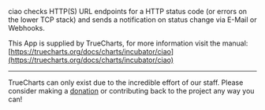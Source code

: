 ciao checks HTTP(S) URL endpoints for a HTTP status code (or errors on the lower TCP stack) and sends a notification on status change via E-Mail or Webhooks.

This App is supplied by TrueCharts, for more information visit the manual: [https://truecharts.org/docs/charts/incubator/ciao](https://truecharts.org/docs/charts/incubator/ciao)

---

TrueCharts can only exist due to the incredible effort of our staff.
Please consider making a [donation](https://truecharts.org/docs/about/sponsor) or contributing back to the project any way you can!
